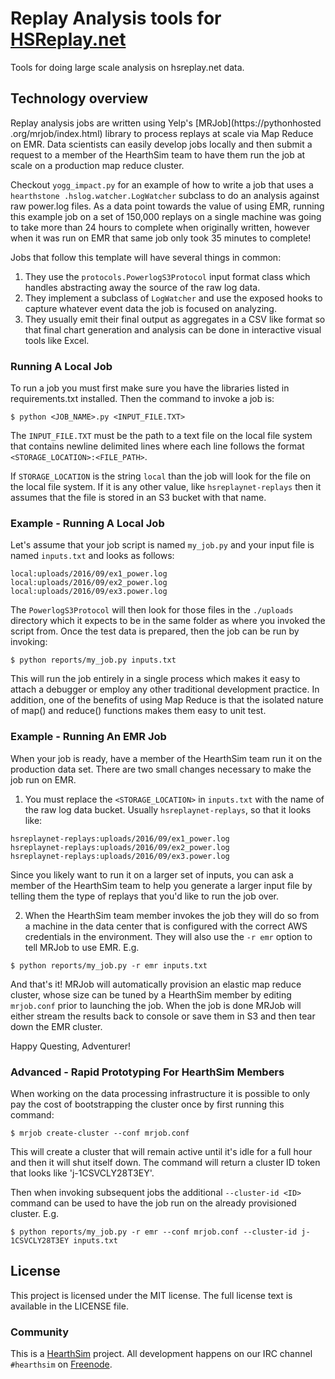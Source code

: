 # Replay Analysis tools for [HSReplay.net](https://hsreplay.net)

Tools for doing large scale analysis on hsreplay.net data.


## Technology overview

Replay analysis jobs are written using Yelp's [MRJob](https://pythonhosted
.org/mrjob/index.html) library to process replays at scale via Map Reduce on EMR. Data
scientists can easily develop jobs locally and then submit a request to a member of the
HearthSim team to have them run the job at scale on a production map reduce cluster.

Checkout `yogg_impact.py` for an example of how to write a job that uses a `hearthstone
.hslog.watcher.LogWatcher` subclass to do an analysis against raw power.log files. As a
data point towards the value of using EMR, running this example job on a set of 150,000
replays on a single machine was going to take more than 24 hours to complete when
originally written, however when it was run on EMR that same job only took 35 minutes to
complete!

Jobs that follow this template will have several things in common:

1. They use the `protocols.PowerlogS3Protocol` input format class which handles
abstracting away the source of the raw log data.
2. They implement a subclass of `LogWatcher` and use the exposed hooks to capture whatever
event data the job is focused on analyzing.
3. They usually emit their final output as aggregates in a CSV like format so that final
chart generation and analysis can be done in interactive visual tools like Excel.

### Running A Local Job

To run a job you must first make sure you have the libraries listed in requirements.txt
installed. Then the command to invoke a job is:

```
$ python <JOB_NAME>.py <INPUT_FILE.TXT>
```

The `INPUT_FILE.TXT` must be the path to a text file on the local file system that contains
 newline delimited lines where each line follows the format `<STORAGE_LOCATION>:<FILE_PATH>`.

If `STORAGE_LOCATION` is the string `local` than the job will look for the file on the
local file system. If it is any other value, like `hsreplaynet-replays` then it assumes
that the file is stored in an S3 bucket with that name.


### Example - Running A Local Job

Let's assume that your job script is named `my_job.py` and your input file is named
`inputs.txt` and looks as follows:

```
local:uploads/2016/09/ex1_power.log
local:uploads/2016/09/ex2_power.log
local:uploads/2016/09/ex3.power.log
```

The `PowerlogS3Protocol` will then look for those files in the `./uploads` directory which
it expects to be in the same folder as where you invoked the script from.
Once the test data is prepared, then the job can be run by invoking:

```
$ python reports/my_job.py inputs.txt
```

This will run the job entirely in a single process which makes it easy to attach a
debugger or employ any other traditional development practice. In addition, one of the
benefits of using Map Reduce is that the isolated nature of map() and reduce() functions
makes them easy to unit test.


### Example - Running An EMR Job

When your job is ready, have a member of the HearthSim team run it on the production data
set. There are two small changes necessary to make the job run on EMR.

1) You must replace the `<STORAGE_LOCATION>` in `inputs.txt` with the name of the raw log
data bucket. Usually `hsreplaynet-replays`, so that it looks like:
```
hsreplaynet-replays:uploads/2016/09/ex1_power.log
hsreplaynet-replays:uploads/2016/09/ex2_power.log
hsreplaynet-replays:uploads/2016/09/ex3.power.log
```
Since you likely want to run it on a larger set of inputs, you can ask a member of the
HearthSim team to help you generate a larger input file by telling them the type of
replays that you'd like to run the job over.

2) When the HearthSim team member invokes the job they will do so from a machine in the
data center that is configured with the correct AWS credentials in the environment. They
will also use the `-r emr` option to tell MRJob to use EMR. E.g.

```
$ python reports/my_job.py -r emr inputs.txt
```

And that's it! MRJob will automatically provision an elastic map reduce cluster, whose
size can be tuned by a HearthSim member by editing `mrjob.conf` prior to launching the
job. When the job is done MRJob will either stream the results back to console or save
them in S3 and then tear down the EMR cluster.

Happy Questing, Adventurer!


### Advanced - Rapid Prototyping For HearthSim Members

When working on the data processing infrastructure it is possible to only pay the cost of
 bootstrapping the cluster once by first running this command:

```
$ mrjob create-cluster --conf mrjob.conf
```

This will create a cluster that will remain active until it's idle for a full hour
and then it will shut itself down. The command will return a cluster ID token that looks
like 'j-1CSVCLY28T3EY'.

Then when invoking subsequent jobs the additional `--cluster-id <ID>` command can be used
to have the job run on the already provisioned cluster. E.g.

```
$ python reports/my_job.py -r emr --conf mrjob.conf --cluster-id j-1CSVCLY28T3EY inputs.txt
```


## License

This project is licensed under the MIT license. The full license text is
available in the LICENSE file.


### Community

This is a [HearthSim](https://hearthsim.info) project. All development
happens on our IRC channel `#hearthsim` on [Freenode](https://freenode.net).
